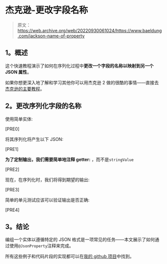 # 杰克逊-更改字段名称

> 原文：<https://web.archive.org/web/20220930061024/https://www.baeldung.com/jackson-name-of-property>

## **1。概述**

这个快速教程演示了如何在序列化过程中**更改一个字段的名称以映射到另一个 JSON 属性**。

如果你想更深入地了解和学习其他你可以用杰克逊 2 做的很酷的事情——直接去[杰克逊的主要教程](/web/20220625072359/https://www.baeldung.com/jackson "The main Jackson Tutorial")。

## **2。更改序列化字段的名称**

使用简单实体:

[PRE0]

将其序列化将产生以下 JSON:

[PRE1]

**为了定制输出，我们需要简单地注释 getter:** ，而不是`stringValue`

[PRE2]

现在，在序列化时，我们将得到期望的输出:

[PRE3]

简单的单元测试应该可以验证输出是否正确:

[PRE4]

## **3。结论**

编组一个实体以遵循特定的 JSON 格式是一项常见的任务——本文展示了如何通过使用`@JsonProperty`注释来完成。

所有这些例子和代码片段的实现都可以在[我的 github 项目](https://web.archive.org/web/20220625072359/https://github.com/eugenp/tutorials/tree/master/jackson-simple "Github Project exemplifying how to change the json key of a filed")中找到。